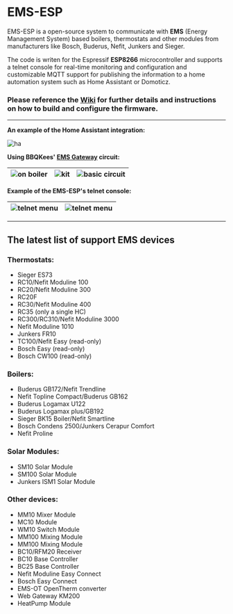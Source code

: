 # EMS-ESP

EMS-ESP is a open-source system to communicate with **EMS** (Energy Management System) based boilers, thermostats and other modules from manufacturers like Bosch, Buderus, Nefit, Junkers and Sieger.

The code is writen for the Espressif **ESP8266** microcontroller and supports a telnet console for real-time monitoring and configuration and customizable MQTT support for publishing the information to a home automation system such as Home Assistant or Domoticz.

###  Please reference the [Wiki](https://github.com/proddy/EMS-ESP/wiki) for further details and instructions on how to build and configure the firmware.

---

**An example of the Home Assistant integration:**

![ha](https://github.com/proddy/EMS-ESP/raw/master/doc/home_assistant/ha.png)

**Using BBQKees' [EMS Gateway](https://shop.hotgoodies.nl/ems/) circuit:**

| ![on boiler](https://github.com/proddy/EMS-ESP/raw/master/doc/ems%20gateway/on-boiler.jpg) | ![kit](https://github.com/proddy/EMS-ESP/raw/master/doc/ems%20gateway/ems-kit-2.jpg) | ![basic circuit](https://github.com/proddy/EMS-ESP/raw/master/doc/ems%20gateway/ems-board-white.jpg) |
| - | - | - |

**Example of the EMS-ESP's telnet console:**

| ![telnet menu](https://github.com/proddy/EMS-ESP/raw/master/doc/telnet/telnet_menu.jpg) | ![telnet menu](https://github.com/proddy/EMS-ESP/raw/master/doc/telnet/telnet_stats.PNG) |
| - | - |

---

## The latest list of support EMS devices

### Thermostats:

* Sieger ES73
* RC10/Nefit Moduline 100
* RC20/Nefit Moduline 300
* RC20F
* RC30/Nefit Moduline 400
* RC35 (only a single HC)
* RC300/RC310/Nefit Moduline 3000
* Nefit Moduline 1010
* Junkers FR10
* TC100/Nefit Easy (read-only)
* Bosch Easy (read-only)
* Bosch CW100 (read-only)

### Boilers:

* Buderus GB172/Nefit Trendline
* Nefit Topline Compact/Buderus GB162
* Buderus Logamax U122
* Buderus Logamax plus/GB192
* Sieger BK15 Boiler/Nefit Smartline
* Bosch Condens 2500/Junkers Cerapur Comfort
* Nefit Proline

### Solar Modules:

* SM10 Solar Module
* SM100 Solar Module
* Junkers ISM1 Solar Module

### Other devices:

* MM10 Mixer Module
* MC10 Module
* WM10 Switch Module
* MM100 Mixing Module
* MM100 Mixing Module
* BC10/RFM20 Receiver
* BC10 Base Controller
* BC25 Base Controller
* Nefit Moduline Easy Connect
* Bosch Easy Connect
* EMS-OT OpenTherm converter
* Web Gateway KM200
* HeatPump Module
